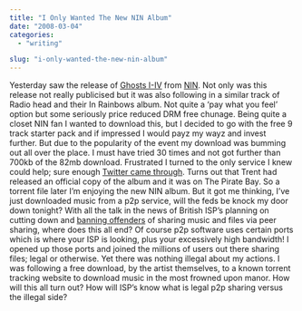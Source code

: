 ```yaml
---
title: "I Only Wanted The New NIN Album"
date: "2008-03-04"
categories: 
  - "writing"

slug: "i-only-wanted-the-new-nin-album"
---
```


Yesterday saw the release of [Ghosts I-IV](http://ghosts.nin.com/) from [NIN](http://nin.com/). Not only was this release not really publicised but it was also following in a similar track of Radio head and their In Rainbows album. Not quite a ‘pay what you feel’ option but some seriously price reduced DRM free chunage. Being quite a closet NIN fan I wanted to download this, but I decided to go with the free 9 track starter pack and if impressed I would payz my wayz and invest further. But due to the popularity of the event my download was bumming out all over the place. I must have tried 30 times and not got further than 700kb of the 82mb download. Frustrated I turned to the only service I knew could help; sure enough [Twitter came through](http://twitter.com/evansims/statuses/766160910). Turns out that Trent had released an official copy of the album and it was on The Pirate Bay. So a torrent file later I’m enjoying the new NIN album. But it got me thinking, I’ve just downloaded music from a p2p service, will the feds be knock my door down tonight? With all the talk in the news of British ISP’s planning on cutting down and [banning offenders](http://news.bbc.co.uk/1/hi/business/7240234.stm) of sharing music and files via peer sharing, where does this all end? Of course p2p software uses certain ports which is where your ISP is looking, plus your excessively high bandwidth! I opened up those ports and joined the millions of users out there sharing files; legal or otherwise. Yet there was nothing illegal about my actions. I was following a free download, by the artist themselves, to a known torrent tracking website to download music in the most frowned upon manor. How will this all turn out? How will ISP’s know what is legal p2p sharing versus the illegal side?

